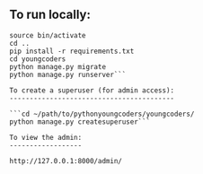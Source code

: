 To run locally:
---------------

```cd ~/path/to/pythonyoungcoders/young-coders-env/
source bin/activate
cd ..
pip install -r requirements.txt
cd youngcoders
python manage.py migrate
python manage.py runserver```

To create a superuser (for admin access):
-----------------------------------------

```cd ~/path/to/pythonyoungcoders/youngcoders/
python manage.py createsuperuser```

To view the admin:
------------------

http://127.0.0.1:8000/admin/
